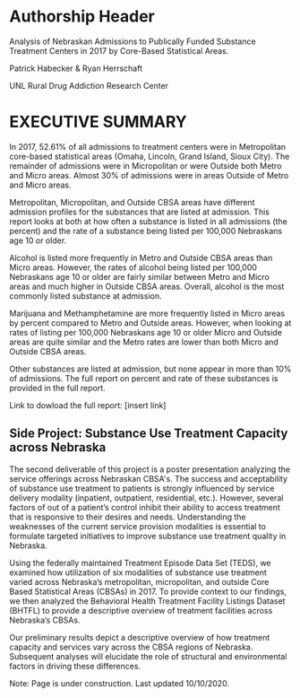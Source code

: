 # Authorship Header


Analysis of Nebraskan Admissions to Publically Funded Substance Treatment Centers in 2017 by Core-Based Statistical Areas.

Patrick Habecker & Ryan Herrschaft

UNL Rural Drug Addiction Research Center

# EXECUTIVE SUMMARY

In 2017, 52.61% of all admissions to treatment centers were in Metropolitan core-based statistical areas (Omaha, Lincoln, Grand Island, Sioux City). The remainder of admissions were in Micropolitan or were Outside both Metro and Micro areas. Almost 30% of admissions were in areas Outside of Metro and Micro areas.

Metropolitan, Micropolitan, and Outside CBSA areas have different admission profiles for the substances that are listed at admission. This report looks at both at how often a substance is listed in all admissions (the percent) and the rate of a substance being listed per 100,000 Nebraskans age 10 or older. 

Alcohol is listed more frequently in Metro and Outside CBSA areas than Micro areas. However, the rates of alcohol being listed per 100,000 Nebraskans age 10 or older are fairly similar between Metro and Micro areas and much higher in Outside CBSA areas. Overall, alcohol is the most commonly listed substance at admission. 

Marijuana and Methamphetamine are more frequently listed in Micro areas by percent compared to Metro and Outside areas. However, when looking at rates of listing per 100,000 Nebraskans age 10 or older Micro and Outside areas are quite similar and the Metro rates are lower than both Micro and Outside CBSA areas.

Other substances are listed at admission, but none appear in more than 10% of admissions. The full report on percent and rate of these substances is provided in the full report. 

Link to dowload the full report: [insert link]




## Side Project: Substance Use Treatment Capacity across Nebraska
The second deliverable of this project is a poster presentation analyzing the service offerings across Nebraskan CBSA's. The success and acceptability of substance use treatment to patients is strongly influenced by service delivery modality (inpatient, outpatient, residential, etc.). However, several factors of out of a patient’s control inhibit their ability to access treatment that is responsive to their desires and needs. Understanding the weaknesses of the current service provision modalities is essential to formulate targeted initiatives to improve substance use treatment quality in Nebraska. 

Using the federally maintained Treatment Episode Data Set (TEDS), we examined how utilization of six modalities of substance use treatment varied across Nebraska’s metropolitan, micropolitan, and outside Core Based Statistical Areas (CBSAs) in 2017. To provide context to our findings, we then analyzed the Behavioral Health Treatment Facility Listings Dataset (BHTFL) to provide a descriptive overview of treatment facilities across Nebraska’s CBSAs.

Our preliminary results depict a descriptive overview of how treatment capacity and services vary across the CBSA regions of Nebraska. Subsequent analyses will elucidate the role of structural and environmental factors in driving these differences. 

Note: Page is under construction. Last updated 10/10/2020.
